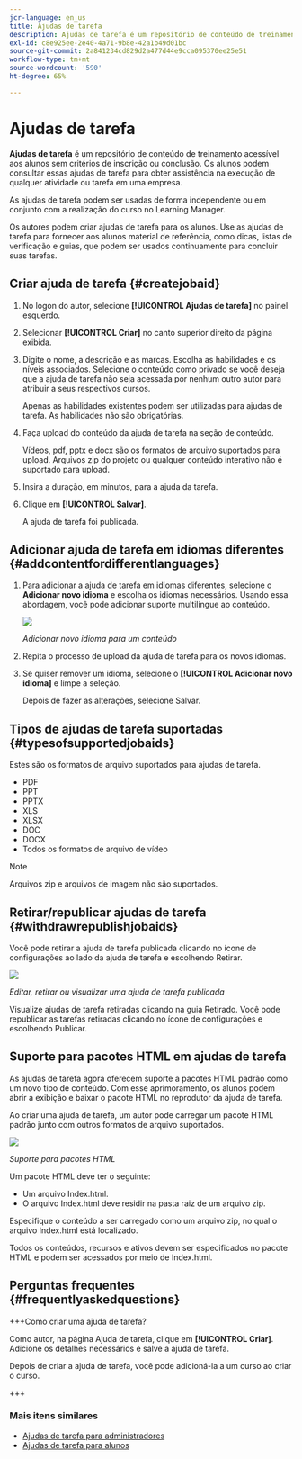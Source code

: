 ```yaml
---
jcr-language: en_us
title: Ajudas de tarefa
description: Ajudas de tarefa é um repositório de conteúdo de treinamento acessível aos alunos sem critérios de inscrição ou conclusão. Os alunos podem consultar essas ajudas de tarefa para obter assistência na execução de qualquer atividade ou tarefa em uma empresa.
exl-id: c8e925ee-2e40-4a71-9b8e-42a1b49d01bc
source-git-commit: 2a841234cd829d2a477d44e9cca095370ee25e51
workflow-type: tm+mt
source-wordcount: '590'
ht-degree: 65%

---
```


# Ajudas de tarefa

**Ajudas de tarefa** é um repositório de conteúdo de treinamento acessível aos alunos sem critérios de inscrição ou conclusão. Os alunos podem consultar essas ajudas de tarefa para obter assistência na execução de qualquer atividade ou tarefa em uma empresa.

As ajudas de tarefa podem ser usadas de forma independente ou em conjunto com a realização do curso no Learning Manager.

Os autores podem criar ajudas de tarefa para os alunos. Use as ajudas de tarefa para fornecer aos alunos material de referência, como dicas, listas de verificação e guias, que podem ser usados continuamente para concluir suas tarefas.

## Criar ajuda de tarefa {#createjobaid}

1. No logon do autor, selecione **[!UICONTROL Ajudas de tarefa]** no painel esquerdo.
1. Selecionar **[!UICONTROL Criar]** no canto superior direito da página exibida.
1. Digite o nome, a descrição e as marcas. Escolha as habilidades e os níveis associados. Selecione o conteúdo como privado se você deseja que a ajuda de tarefa não seja acessada por nenhum outro autor para atribuir a seus respectivos cursos.

   Apenas as habilidades existentes podem ser utilizadas para ajudas de tarefa. As habilidades não são obrigatórias.

1. Faça upload do conteúdo da ajuda de tarefa na seção de conteúdo.

   Vídeos, pdf, pptx e docx são os formatos de arquivo suportados para upload. Arquivos zip do projeto ou qualquer conteúdo interativo não é suportado para upload.

1. Insira a duração, em minutos, para a ajuda da tarefa.
1. Clique em **[!UICONTROL Salvar]**.

   A ajuda de tarefa foi publicada.

## Adicionar ajuda de tarefa em idiomas diferentes {#addcontentfordifferentlanguages}

1. Para adicionar a ajuda de tarefa em idiomas diferentes, selecione o **Adicionar novo idioma** e escolha os idiomas necessários. Usando essa abordagem, você pode adicionar suporte multilíngue ao conteúdo.

   ![](assets/add-new-languagetab.png)

   *Adicionar novo idioma para um conteúdo*

1. Repita o processo de upload da ajuda de tarefa para os novos idiomas.
1. Se quiser remover um idioma, selecione o **[!UICONTROL Adicionar novo idioma]** e limpe a seleção.

   Depois de fazer as alterações, selecione Salvar.

## Tipos de ajudas de tarefa suportadas {#typesofsupportedjobaids}

Estes são os formatos de arquivo suportados para ajudas de tarefa.

* PDF
* PPT
* PPTX
* XLS
* XLSX
* DOC
* DOCX
* Todos os formatos de arquivo de vídeo

>[!NOTE]
>
>Arquivos zip e arquivos de imagem não são suportados.

## Retirar/republicar ajudas de tarefa {#withdrawrepublishjobaids}

Você pode retirar a ajuda de tarefa publicada clicando no ícone de configurações ao lado da ajuda de tarefa e escolhendo Retirar.

![](assets/job-aid-withdraw.png)

*Editar, retirar ou visualizar uma ajuda de tarefa publicada*

Visualize ajudas de tarefa retiradas clicando na guia Retirado. Você pode republicar as tarefas retiradas clicando no ícone de configurações e escolhendo Publicar.

## Suporte para pacotes HTML em ajudas de tarefa

As ajudas de tarefa agora oferecem suporte a pacotes HTML padrão como um novo tipo de conteúdo. Com esse aprimoramento, os alunos podem abrir a exibição e baixar o pacote HTML no reprodutor da ajuda de tarefa.

Ao criar uma ajuda de tarefa, um autor pode carregar um pacote HTML padrão junto com outros formatos de arquivo suportados.

![](assets/html-job-aid.png)

*Suporte para pacotes HTML*

Um pacote HTML deve ter o seguinte:

* Um arquivo Index.html.
* O arquivo Index.html deve residir na pasta raiz de um arquivo zip.

Especifique o conteúdo a ser carregado como um arquivo zip, no qual o arquivo Index.html está localizado.

Todos os conteúdos, recursos e ativos devem ser especificados no pacote HTML e podem ser acessados por meio de Index.html.

## Perguntas frequentes {#frequentlyaskedquestions}

+++Como criar uma ajuda de tarefa?

Como autor, na página Ajuda de tarefa, clique em **[!UICONTROL Criar]**. Adicione os detalhes necessários e salve a ajuda de tarefa.

Depois de criar a ajuda de tarefa, você pode adicioná-la a um curso ao criar o curso.

+++

### Mais itens similares

* [Ajudas de tarefa para administradores](../../administrators/feature-summary/job-aids.md)
* [Ajudas de tarefa para alunos](../../learners/feature-summary/job-aids.md)
